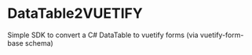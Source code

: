 # DataTable2VUETIFY
Simple SDK to convert a C# DataTable to vuetify forms (via vuetify-form-base schema)
